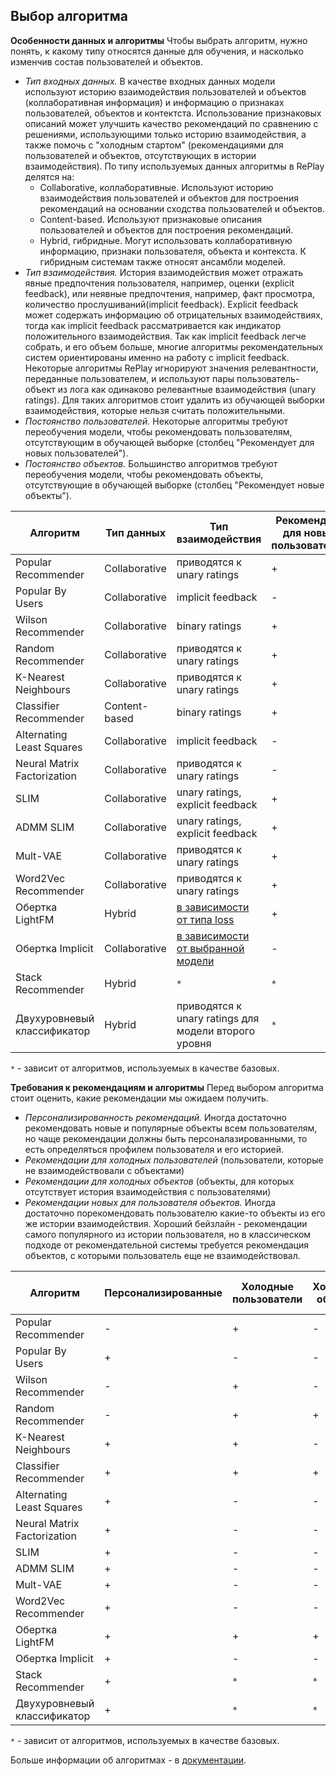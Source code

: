 ## Выбор алгоритма

**Особенности данных и алгоритмы**
Чтобы выбрать алгоритм, нужно понять, к какому типу относятся данные для обучения, и насколько изменчив состав пользователей и объектов.  
- _Тип входных данных._ В качестве входных данных модели используют историю взаимодействия пользователей и объектов (коллаборативная информация) и информацию о признаках пользователей, объектов и контектста.
Использование признаковых описаний может улучшить качество рекомендаций по сравнению с решениями, использующими только историю взаимодействия, а также помочь с "холодным стартом" (рекомендациями для пользователей и объектов, отсутствующих в истории взаимодействия).
По типу используемых данных алгоритмы в RePlay делятся на:
    - Collaborative, коллаборативные. Используют историю взаимодействия пользователей и объектов для построения рекомендаций на основании сходства пользователей и объектов. 
    - Content-based. Используют признаковые описания пользователей и объектов для построения рекомендаций.
    - Hybrid, гибридные. Могут использовать коллаборативную информацию, признаки пользователя, объекта и контекста. К гибридным системам также относят ансамбли моделей.
- _Тип взаимодействия._ История взаимодействия может отражать явные предпочтения пользователя, например, оценки (explicit feedback), или неявные предпочтения, например, факт просмотра, количество прослушиваний(implicit feedback). 
    Explicit feedback может содержать информацию об отрицательных взаимодействиях, тогда как implicit feedback рассматривается как индикатор положительного взаимодействия. Так как implicit feedback легче собрать, и его объем больше, многие алгоритмы рекомендательных систем ориентированы именно на работу с implicit feedback.
    Некоторые алгоритмы RePlay игнорируют значения релевантности, переданные пользователем, и используют пары пользователь-объект из лога как одинаково релевантные взаимодействия (unary ratings). Для таких алгоритмов стоит удалить из обучающей выборки взаимодействия, которые нельзя считать положительными.
- _Постоянство пользователей._
 Некоторые алгоритмы требуют переобучения модели, чтобы рекомендовать пользователям, отсутствующим в обучающей выборке (столбец "Рекомендует для новых пользователей"). 
- _Постоянство объектов._
 Большинство алгоритмов требуют переобучения модели, чтобы рекомендовать объекты, отсутствующие в обучающей выборке (столбец "Рекомендует новые объекты").

| Алгоритм       | Тип данных          | Тип взаимодействия | Рекомендует для новых пользователей | Рекомендует новые объекты |
| ---------------|--------------|-------|-------|-------|
|Popular Recommender        |Collaborative    | приводятся к unary ratings             | + | - |
|Popular By Users           |Collaborative    | implicit feedback                      | - | - |
|Wilson Recommender         |Collaborative    | binary ratings                         | + | - |
|Random Recommender         |Collaborative    | приводятся к unary ratings             | + | + |
|K-Nearest Neighbours       |Collaborative    | приводятся к unary ratings             | + | - |
|Classifier Recommender     |Content-based    | binary ratings                         | + | + |
|Alternating Least Squares  |Collaborative    | implicit feedback                      | - | - |
|Neural Matrix Factorization|Collaborative    | приводятся к unary ratings             | - | - |
|SLIM                       |Collaborative    | unary ratings, explicit feedback       | + | - |
|ADMM SLIM                  |Collaborative    | unary ratings, explicit feedback       | + | - |
|Mult-VAE                   |Collaborative    | приводятся к unary ratings             | + | - |
|Word2Vec Recommender       |Collaborative    | приводятся к unary ratings             | + | - |
|Обертка LightFM            |Hybrid           | [в зависимости от типа loss](https://making.lyst.com/lightfm/docs/lightfm.html#lightfm)       | + | + |
|Обертка Implicit           |Collaborative    | [в зависимости от выбранной модели](https://implicit.readthedocs.io/en/latest/index.html)    | - | - |
|Stack Recommender          |Hybrid           | `*`  | `*` | `*` |
|Двухуровневый классификатор|Hybrid           | приводятся к unary ratings для модели второго уровня    | `*` | `*` |

`*` - зависит от алгоритмов, используемых в качестве базовых. 

**Требования к рекомендациям и алгоритмы**
Перед выбором алгоритма стоит оценить, какие рекомендации мы ожидаем получить. 
* _Персонализированность рекомендаций._ Иногда достаточно рекомендовать новые и популярные объекты всем пользователям, но чаще рекомендации должны быть персоналазированными, то есть определяться профилем пользователя и его историей.  
* _Рекомендации для холодных пользователей_ (пользователи, которые не взаимодействовали с объектами)
* _Рекомендации для холодных объектов_ (объекты, для которых отсутствует история взаимодействия с пользователями)
* _Рекомендации новых для пользователя объектов._ Иногда достаточно порекомендовать пользователю какие-то объекты 
из его же истории взаимодействия. Хороший бейзлайн - рекомендации самого популярного из истории пользователя, но в классическом подходе от рекомендательной системы требуется рекомендация объектов, с которыми пользователь еще не взаимодействовал.

| Алгоритм       | Персонализированные | Холодные пользователи | Холодные объекты |  Новые объекты для пользователя |
| ---------------|--------------|-------|-------|-------|
|Popular Recommender          | - | + | - | + |
|Popular By Users             | + | - | - | - |
|Wilson Recommender           | - | + | - | + |
|Random Recommender           | - | + | + | + |
|K-Nearest Neighbours         | + | + | - | + |
|Classifier Recommender       | + | + | + | + |
|Alternating Least Squares    | + | - | - | + |
|Neural Matrix Factorization  | + | - | - | + |
|SLIM                         | + | - | - | + |
|ADMM SLIM                    | + | - | - | + |
|Mult-VAE                     | + | - | - | + |
|Word2Vec Recommender         | + | - | - | + |
|Обертка LightFM              | + | + | + | + |
|Обертка Implicit             | + | - | - | + |
|Stack Recommender            | + | `*` | `*` | `*` |
|Двухуровневый классификатор  | + | `*` | `*` | `*` |

`*` - зависит от алгоритмов, используемых в качестве базовых.

Больше информации об алгоритмах - в [документации](../modules/models).
